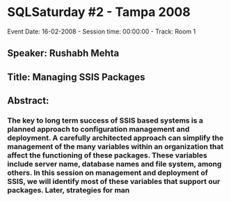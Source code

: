# SQLSaturday #2 - Tampa 2008
Event Date: 16-02-2008 - Session time: 00:00:00 - Track: Room 1
## Speaker: Rushabh Mehta
## Title: Managing SSIS Packages
## Abstract:
### The key to long term success of SSIS based systems is a planned approach to configuration management and deployment. A carefully architected approach can simplify the management of the many variables within an organization that affect the functioning of these packages. These variables include server name, database names and file system, among others. In this session on management and deployment of SSIS, we will identify most of these variables that support our packages. Later, strategies for man
